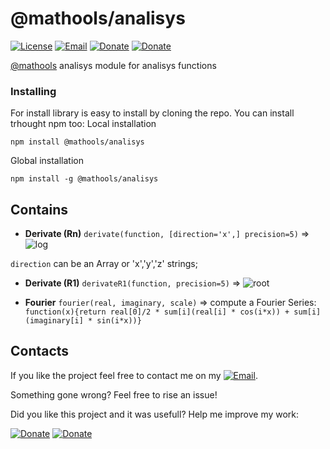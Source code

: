 # @mathools/analisys
[![License](https://img.shields.io/badge/License-MIT-1a237e.svg)](./LICENSE)
[![Email](https://img.shields.io/badge/Contact-email-00897b.svg)](mailto:daniele.domenichelli.5+ddomen@gmail.com)
[![Donate](https://img.shields.io/badge/Donate-PayPal-4caf50.svg)](https://www.paypal.com/cgi-bin/webscr?cmd=_donations&business=6QCNG6UMSRCPC&lc=GB&item_name=ddomen&item_number=aoop&no_note=0&cn=Add%20a%20message%3a&no_shipping=2&currency_code=EUR&bn=PP%2dDonationsBF%3abtn_donate_SM%2egif%3aNonHosted)
[![Donate](https://img.shields.io/badge/Donate-bitcoin-4caf50.svg)](https://blockchain.info/payment_request?address=1FTkcYbdwsHEbJBS3c1xD62KKCKskT14AE&amount_local=5&currency=EUR&nosavecurrency=true&message=ddomen%20software)

[@mathools](https://github.com/ddomen/mathools) analisys module for analisys functions

### Installing
For install library is easy to install by cloning the repo.
You can install trhought npm too:
Local installation
```
npm install @mathools/analisys
```
Global installation
```
npm install -g @mathools/analisys
```

## Contains
* **Derivate (Rn)** `derivate(function, [direction='x',] precision=5)` => ![log](http://latex.codecogs.com/gif.latex?(function(x&space;&plus;&space;direction\cdot0.1^{precision}&space;)&space;-&space;function(x))/(0.1^{precision}))

`direction` can be an Array or 'x','y','z' strings;

* **Derivate (R1)** `derivateR1(function, precision=5)` => ![root](http://latex.codecogs.com/gif.latex?(function(x&space;&plus;&space;0.1^{precision}&space;)&space;-&space;function(x))/(0.1^{precision}))

* **Fourier** `fourier(real, imaginary, scale)` => compute a Fourier Series: `function(x){return real[0]/2 * sum[i](real[i] * cos(i*x)) + sum[i](imaginary[i] * sin(i*x))}`

## Contacts
If you like the project feel free to contact me on my [![Email](https://img.shields.io/badge/Contact-email-00897b.svg)](mailto:daniele.domenichelli.5+ddomen@gmail.com).

Something gone wrong? Feel free to rise an issue!

Did you like this project and it was usefull? Help me improve my work:

[![Donate](https://img.shields.io/badge/Donate-PayPal-4caf50.svg)](https://www.paypal.com/cgi-bin/webscr?cmd=_donations&business=6QCNG6UMSRCPC&lc=GB&item_name=ddomen&item_number=aoop&no_note=0&cn=Add%20a%20message%3a&no_shipping=2&currency_code=EUR&bn=PP%2dDonationsBF%3abtn_donate_SM%2egif%3aNonHosted)
[![Donate](https://img.shields.io/badge/Donate-bitcoin-4caf50.svg)](https://blockchain.info/payment_request?address=1FTkcYbdwsHEbJBS3c1xD62KKCKskT14AE&amount_local=5&currency=EUR&nosavecurrency=true&message=ddomen%20software)
